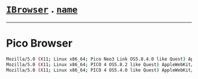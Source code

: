 # [`IBrowser`](/api/main/get-browser.md) . [`name`](../name.md)
---
# Pico Browser

```sh
Mozilla/5.0 (X11; Linux x86_64; Pico Neo3 Link OS5.8.4.0 like Quest) AppleWebKit/537.36 (KHTML, like Gecko) PicoBrowser/3.3.22 Chrome/105.0.5195.68 VR Safari/537.36
Mozilla/5.0 (X11; Linux x86_64; PICO 4 OS5.8.2 like Quest) AppleWebKit/537.36 (KHTML, like Gecko) PicoBrowser/3.3.38 Chrome/105.0.5195.68 VR Safari/537.36
Mozilla/5.0 (X11; Linux x86_64; PICO 4 OS5.4.0 like Quest) AppleWebKit/537.36 (KHTML, like Gecko) PicoBrowser/3.3.22 Chrome/105.0.5195.68 VR Safari/537.36 OculusBrowser/7.0
```